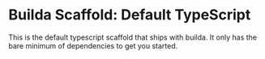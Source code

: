 # Builda Scaffold: Default TypeScript

This is the default typescript scaffold that ships with builda. It only has the
bare minimum of dependencies to get you started.

